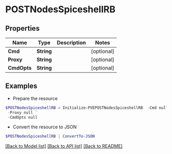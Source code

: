 # POSTNodesSpiceshellRB
## Properties

Name | Type | Description | Notes
------------ | ------------- | ------------- | -------------
**Cmd** | **String** |  | [optional] 
**Proxy** | **String** |  | [optional] 
**CmdOpts** | **String** |  | [optional] 

## Examples

- Prepare the resource
```powershell
$POSTNodesSpiceshellRB = Initialize-PVEPOSTNodesSpiceshellRB  -Cmd null `
 -Proxy null `
 -CmdOpts null
```

- Convert the resource to JSON
```powershell
$POSTNodesSpiceshellRB | ConvertTo-JSON
```

[[Back to Model list]](../README.md#documentation-for-models) [[Back to API list]](../README.md#documentation-for-api-endpoints) [[Back to README]](../README.md)

